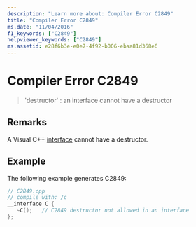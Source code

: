 ```yaml
---
description: "Learn more about: Compiler Error C2849"
title: "Compiler Error C2849"
ms.date: "11/04/2016"
f1_keywords: ["C2849"]
helpviewer_keywords: ["C2849"]
ms.assetid: e28f6b3e-e0e7-4f92-b006-ebaa81d368e6
---
```

# Compiler Error C2849

> 'destructor' : an interface cannot have a destructor

## Remarks

A Visual C++ [interface](../../cpp/interface.md) cannot have a destructor.

## Example

The following example generates C2849:

```cpp
// C2849.cpp
// compile with: /c
__interface C {
   ~C();   // C2849 destructor not allowed in an interface
};
```
